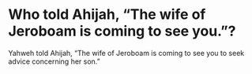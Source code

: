 # Who told Ahijah, “The wife of Jeroboam is coming to see you.”?

Yahweh told Ahijah, “The wife of Jeroboam is coming to see you to seek advice concerning her son.”
